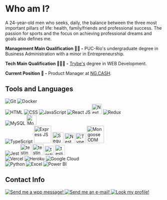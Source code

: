 # Who am I?

A 24-year-old men who seeks, daily, the balance between the three most important pillars of life: health, family/friends and professional success. The passion for sports and the focus on achieving professional dreams and goals also defines me.

**Management Main Qualification 👨‍💼 -** PUC-Rio's undergraduate degree in Business Administration with a minor in Entrepreneurship.

**Tech Main Qualification 👨🏻‍💻 -** [Trybe's](https://www.betrybe.com/) degree in WEB Development.

**Current Position 💼 -** Product Manager at [NG.CASH](https://ng.cash/landing).

## Tools and Languages

<div align="left"> 
	<img src="https://img.icons8.com/color/35/000000/git.png" title="Git" /> 
	    <img src="https://img.icons8.com/color/35/000000/docker.png" title="Docker" />
</div>

<div align="left"> 
	<img src="https://img.icons8.com/color/35/000000/html-5--v1.png" title="HTML" />
    <img src="https://img.icons8.com/color/35/000000/css3.png" title="CSS" /> 
    <img src="https://img.icons8.com/color/35/000000/javascript--v2.png" title="JavaScript" /> 
    <img src="https://img.icons8.com/officel/35/000000/react.png" title="React JS"/>
    <img src="https://seeklogo.com/images/N/next-js-logo-8FCFF51DD2-seeklogo.com.png" width="32px" title="Next JS"/>
    <img src="https://img.icons8.com/color/35/000000/redux.png" title="Redux"/>
</div>

<div align="left"> 
    <img src="https://img.icons8.com/color/35/000000/mysql-logo.png" title="MySQL" />
    <img src="https://lineadecodigo.com/wp-content/uploads/2014/04/mongodb.png" width="32px" title="Mongo DB" />
</div>

<div align="left"> 
    <img  src="https://img.icons8.com/color/35/000000/typescript.png" title="TypeScript"/>
    <img src="https://miro.medium.com/max/800/1*Dno6e7KS5HcdGybg9A0onQ.png" width="55px" title="Express JS"/>
    <img  src="https://khalilstemmler.com/img/blog/sequelize/banner.png" width="35px" title="Sequelize ORM"/>
            <img  src="https://seeklogo.com/images/N/nestjs-logo-09342F76C0-seeklogo.com.png" width="32px" title="Nest JS"/>
        <img  src="https://avatars.githubusercontent.com/u/20165699?s=200&v=4" width="32px" title="TypeORM"/>
    <img  src="https://miro.medium.com/max/370/1*jO715XDC1YAEsWUwovWUQw.png" width="55px" title="Mongoose ODM"/>
</div>

<div align="left"> 
	<img src="https://img.icons8.com/external-tal-revivo-color-tal-revivo/35/000000/external-jest-can-collect-code-coverage-information-from-entire-projects-logo-color-tal-revivo.png" title="Jest"/>
	<img width="35px" src="https://i.ibb.co/njDnkQq/testing-library.png" alt="testing-library" title="React Testing Library">
	<img width="35px" src="https://avatars.githubusercontent.com/u/8770005?v=4" alt="testing-library" title="Mocha JS">
		<img width="29px" src="https://seeklogo.com/images/C/chai-logo-F349805F7D-seeklogo.com.png" alt="testing-library" title="Chai JS">
			<img width="32px" src="https://sinonjs.org/assets/images/logo.png" alt="testing-library" title="Sinon JS">
</div>

<div align="left"> 
	<img  src="https://img.icons8.com/material/35/000000/triangle-stroked--v1.png" title="Vercel"/>
	<img  src="https://img.icons8.com/color/35/000000/heroku.png" title="Heroku"/>
	<img  src="https://img.icons8.com/fluency/35/000000/google-cloud.png" title="Google Cloud"/>
</div>

<div align="left"> 
	<img src="https://img.icons8.com/color/35/000000/python--v1.png" title="Python" />
    <img src="https://img.icons8.com/color/35/000000/ms-excel.png" title="Excel" />
    <img src="https://img.icons8.com/color/35/000000/power-bi.png" title="Power BI"/>
</div>

## Contact Info
<div align="left">
	<a href="https://wa.me/5521972574272" target="_blank">
		<img src="https://img.icons8.com/color/35/000000/whatsapp--v1.png" title="Send me a wpp message!" />
	</a>
	<a href="mailto:jf.pelliccione@gmail.com" target="_blank">
		<img src="https://img.icons8.com/fluency/35/000000/gmail-new.png" title="Send me an e-mail!"/>
	</a>
	<a href="https://www.linkedin.com/in/joaofelipelliccione/" target="_blank">
		<img src="https://img.icons8.com/color/35/000000/linkedin.png" title="Look my profile!"/>
	</a>
</div>
